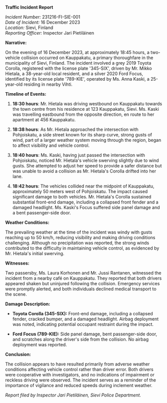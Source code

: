 **Traffic Incident Report**

*Incident Number:* 231216-FI-SIE-001  
*Date of Incident:* 16 December 2023  
*Location:* Sievi, Finland  
*Reporting Officer:* Inspector Jari Pietiläinen  

**Narrative:**

On the evening of 16 December 2023, at approximately 18:45 hours, a two-vehicle collision occurred on Kauppakatu, a primary thoroughfare in the municipality of Sievi, Finland. The incident involved a grey 2019 Toyota Corolla, registered with the license plate '345-SIX', driven by Mr. Mikko Hietala, a 38-year-old local resident, and a silver 2020 Ford Focus, identified by its license plate '789-KIE', operated by Ms. Anna Kaski, a 25-year-old residing in nearby Vihti.

**Timeline of Events:**

1. **18:30 hours**: Mr. Hietala was driving westbound on Kauppakatu towards the town centre from his residence at 123 Kauppakatu, Sievi. Ms. Kaski was travelling eastbound from the opposite direction, en route to her apartment at 456 Kauppakatu.

2. **18:38 hours**: As Mr. Hietala approached the intersection with Pohjoiskatu, a side street known for its sharp curve, strong gusts of wind, part of a larger weather system moving through the region, began to affect visibility and vehicle control.

3. **18:40 hours**: Ms. Kaski, having just passed the intersection with Pohjoiskatu, noticed Mr. Hietala's vehicle swerving slightly due to wind gusts. She attempted to adjust her speed to provide a safer distance but was unable to avoid a collision as Mr. Hietala's Corolla drifted into her lane.

4. **18:42 hours**: The vehicles collided near the midpoint of Kauppakatu, approximately 50 meters west of Pohjoiskatu. The impact caused significant damage to both vehicles. Mr. Hietala's Corolla sustained substantial front-end damage, including a collapsed front fender and a damaged headlight. Ms. Kaski's Focus suffered side panel damage and a bent passenger-side door.

**Weather Conditions:**

The prevailing weather at the time of the incident was windy with gusts reaching up to 50 km/h, reducing visibility and making driving conditions challenging. Although no precipitation was reported, the strong winds contributed to the difficulty in maintaining vehicle control, as evidenced by Mr. Hietala's initial swerving.

**Witnesses:**

Two passersby, Ms. Laura Korhonen and Mr. Jussi Rantanen, witnessed the incident from a nearby café on Kauppakatu. They reported that both drivers appeared shaken but uninjured following the collision. Emergency services were promptly alerted, and both individuals declined medical transport to the scene.

**Damage Description:**

- **Toyota Corolla (345-SIX):** Front-end damage, including a collapsed fender, cracked bumper, and a damaged headlight. Airbag deployment was noted, indicating potential occupant restraint during the impact.

- **Ford Focus (789-KIE):** Side panel damage, bent passenger-side door, and scratches along the driver's side from the collision. No airbag deployment was reported.

**Conclusion:**

The collision appears to have resulted primarily from adverse weather conditions affecting vehicle control rather than driver error. Both drivers were cooperative with investigators, and no indications of impairment or reckless driving were observed. The incident serves as a reminder of the importance of vigilance and reduced speeds during inclement weather.

*Report filed by Inspector Jari Pietiläinen, Sievi Police Department.*
